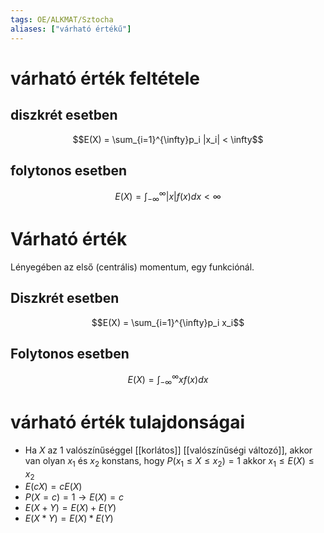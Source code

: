 ```yaml
---
tags: OE/ALKMAT/Sztocha 
aliases: ["várható értékű"]
---
```

# várható érték feltétele
## diszkrét esetben
$$E(X) = \sum_{i=1}^{\infty}p_i |x_i| < \infty$$
## folytonos esetben
$$E(X) = \int_{-\infty}^{\infty}|x| f(x)dx < \infty$$

# Várható érték
Lényegében az első (centrális) momentum, egy funkciónál.
## Diszkrét esetben
$$E(X) = \sum_{i=1}^{\infty}p_i x_i$$
## Folytonos esetben
$$E(X) = \int_{-\infty}^{\infty}x f(x)dx$$
# várható érték tulajdonságai
- Ha $X$ az $1$ valószínűséggel [[korlátos]] [[valószínűségi változó]], akkor van olyan $x_1$ és $x_2$ konstans, hogy $P(x_1 \le X \le x_2)=1$ akkor $x_1 \le E(X) \le x_2$
- $E(cX)=cE(X)$
- $P(X=c) = 1 \to E(X)=c$
- $E(X+Y) = E(X) + E(Y)$
- $E(X*Y)=E(X)*E(Y)$